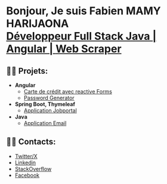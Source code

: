 <h1>Bonjour, Je suis Fabien MAMY HARIJAONA <br/><a href="https://github.com/joshmadakor1">Développeur Full Stack Java | Angular | </a> <a href="https://www.linkedin.com/in/fharijaona/">Web Scraper</a></h1>

<h2>👨‍💻 Projets:</h2>

- <b>Angular</b>
  - [Carte de crédit avec reactive Forms ](https://github.com/fabien-har/AppCards---Angular)
  - [Password Generator](https://github.com/fabien-har/Generator-Password-Angular)
- <b>Spring Boot, Thymeleaf</b>
  - [Application Jobportal](https://github.com/fabien-har/Jobportal-Java-Spring-Thymeleaf)
- <b>Java</b>
  - [Application Email](https://github.com/fabien-har/EmailAdmin)
 



<h2>👨‍💻 Contacts:</h2>
<ul>
<li><a href="https://x.com/fabyharijaona" rel="nofollow"> Twitter/X </a> </li>
<li><a href="https://www.linkedin.com/in/fabien-mamy-harijaona-692257358/" rel="nofollow"> Linkedin</a> </li>
<li><a href="https://stackoverflow.com/users/30206617/fabien3913" rel="nofollow"> StackOverflow </a> </li>
<li><a href="https://www.facebook.com/fabien.mamy.harijaona" rel="nofollow"> Facebook</a>  </li>

</ul>
 








